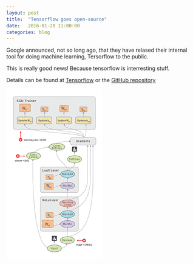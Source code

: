```yaml
---
layout: post
title:  "Tensorflow goes open-source"
date:   2016-01-20 11:00:00
categories: blog
---
```

Google announced, not so long ago, that they have relased their internal tool for doing machine learning, Tersorflow to the public.

This is really good news! Because tensorflow is interresting stuff.

Details can be found at [Tensorflow][tensorflow_home] or the [GitHub repository][tensorflow_github]

![Tensors flowing ](/images/tensors_flowing.gif "Tensors flowing")

[tensorflow_home]:    https://www.tensorflow.org
[tensorflow_github]:  https://github.com/tensorflow/tensorflow
